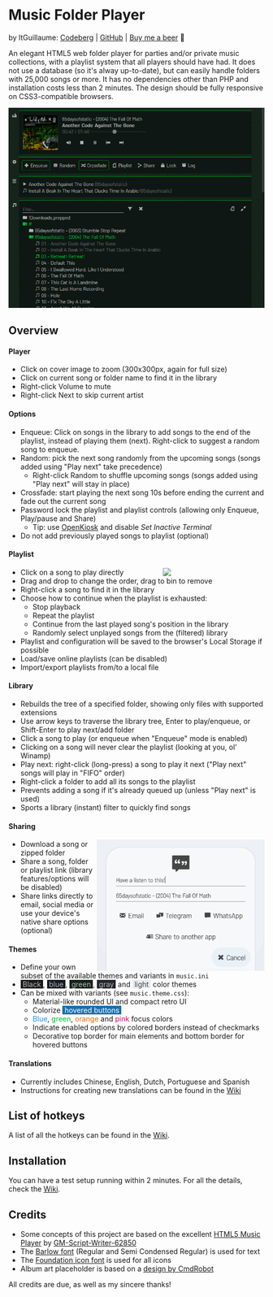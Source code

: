# Music Folder Player
by ltGuillaume: [Codeberg](https://codeberg.org/ltGuillaume) | [GitHub](https://github.com/ltGuillaume) | [Buy me a beer](https://buymeacoff.ee/ltGuillaume) 🍺

An elegant HTML5 web folder player for parties and/or private music collections, with a playlist system that all players should have had. It does not use a database (so it's alway up-to-date), but can easily handle folders with 25,000 songs or more. It has no dependencies other than PHP and installation costs less than 2 minutes. The design should be fully responsive on CSS3-compatible browsers.

![Screenshot](SCREENSHOT.png)

## Overview

#### Player
- Click on cover image to zoom (300x300px, again for full size)
- Click on current song or folder name to find it in the library
- Right-click Volume to mute
- Right-click Next to skip current artist

#### Options
- Enqueue: Click on songs in the library to add songs to the end of the playlist, instead of playing them (next). Right-click to suggest a random song to enqueue.
- Random: pick the next song randomly from the upcoming songs (songs added using "Play next" take precedence)
	- Right-click Random to shuffle upcoming songs (songs added using "Play next" will stay in place)
- Crossfade: start playing the next song 10s before ending the current and fade out the current song
- Password lock the playlist and playlist controls (allowing only Enqueue, Play/pause and Share)
	- Tip: use [OpenKiosk](http://openkiosk.mozdevgroup.com) and disable _Set Inactive Terminal_
- Do not add previously played songs to playlist (optional)

#### Playlist

<img src="SCREENSHOT_AFTERPL.png" align="right" width="200">

- Click on a song to play directly
- Drag and drop to change the order, drag to bin to remove
- Right-click a song to find it in the library
- Choose how to continue when the playlist is exhausted:
	- Stop playback
	- Repeat the playlist
	- Continue from the last played song's position in the library
	- Randomly select unplayed songs from the (filtered) library
- Playlist and configuration will be saved to the browser's Local Storage if possible
- Load/save online playlists (can be disabled)
- Import/export playlists from/to a local file

#### Library
- Rebuilds the tree of a specified folder, showing only files with supported extensions
- Use arrow keys to traverse the library tree, Enter to play/enqueue, or Shift-Enter to play next/add folder
- Click a song to play (or enqueue when "Enqueue" mode is enabled)
- Clicking on a song will never clear the playlist (looking at you, ol' Winamp)
- Play next: right-click (long-press) a song to play it next ("Play next" songs will play in "FIFO" order)
- Right-click a folder to add all its songs to the playlist
- Prevents adding a song if it's already queued up (unless "Play next" is used)
- Sports a library (instant) filter to quickly find songs

#### Sharing

<img src="SCREENSHOT_SHARE.png" align="right" width="330">

- Download a song or zipped folder
- Share a song, folder or playlist link (library features/options will be disabled)
- Share links directly to email, social media or use your device's native share options (optional)

#### Themes
- Define your own subset of the available themes and variants in `music.ini`
- <span style="background-color:#1a1a1a;color:#b4b4b4">&nbsp;Black&nbsp;</span>, <span style="background-color:#141a21;color:#b4b4b4">&nbsp;blue&nbsp;</span>, <span style="background-color:#14221a;color:#b4b4b4">&nbsp;green&nbsp;</span>, <span style="background-color:#23272c;color:#b4b4b4">&nbsp;gray&nbsp;</span> and <span style="background-color:#eaeef2;color:#444">&nbsp;light&nbsp;</span> color themes
- Can be mixed with variants (see `music.theme.css`):
	- Material-like rounded UI and compact retro UI
	- Colorize <span style="background-color:#1a6eac;color:#fff">&nbsp;hovered buttons&nbsp;</span>
	- <span style="color:#1d91f0">Blue</span>, <span style="color:#00bd35">green</span>, <span style="color:#eb6600">orange</span> and <span style="color:#e0006f">pink</span> focus colors
	- Indicate enabled options by colored borders instead of checkmarks
	- Decorative top border for main elements and bottom border for hovered buttons

#### Translations
- Currently includes Chinese, English, Dutch, Portuguese and Spanish
- Instructions for creating new translations can be found in the [Wiki](https://codeberg.org/ltguillaume/music-folder-player/wiki/Translations)

## List of hotkeys
A list of all the hotkeys can be found in the [Wiki](https://codeberg.org/ltguillaume/music-folder-player/wiki/List-of-hotkeys).

## Installation
You can have a test setup running within 2 minutes. For all the details, check the [Wiki](https://codeberg.org/ltguillaume/music-folder-player/wiki).

## Credits
- Some concepts of this project are based on the excellent [HTML5 Music Player](https://github.com/GM-Script-Writer-62850/HTML5-Music-Player) by [GM-Script-Writer-62850](https://github.com/GM-Script-Writer-62850)
- The [Barlow font](https://github.com/jpt/barlow) (Regular and Semi Condensed Regular) is used for text
- The [Foundation icon font](https://zurb.com/playground/foundation-icon-fonts-3) is used for all icons
- Album art placeholder is based on a [design by CmdRobot](http://fav.me/d7kpm65)

All credits are due, as well as my sincere thanks!